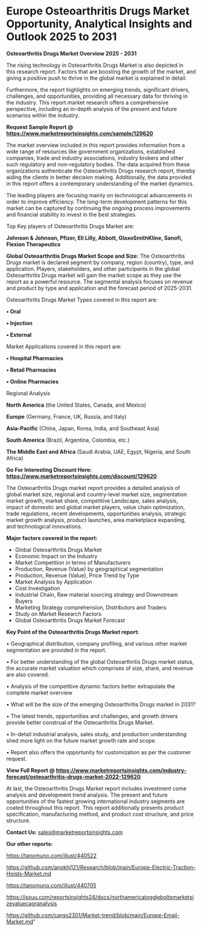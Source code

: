 # Europe Osteoarthritis Drugs Market Opportunity, Analytical Insights and Outlook 2025 to 2031

<Strong> Osteoarthritis Drugs Market Overview 2025 - 2031</strong>

The rising technology in Osteoarthritis Drugs Market is also depicted in this research report. Factors that are boosting the growth of the market, and giving a positive push to thrive in the global market is explained in detail.

Furthermore, the report highlights on emerging trends, significant drivers, challenges, and opportunities, providing all necessary data for thriving in the industry. This report market research offers a comprehensive perspective, including an in-depth analysis of the present and future scenarios within the industry.

<strong>Request Sample Report @ <a href=https://www.marketreportsinsights.com/sample/129620>https://www.marketreportsinsights.com/sample/129620</a></strong>

The market overview included in this report provides information from a wide range of resources like government organizations, established companies, trade and industry associations, industry brokers and other such regulatory and non-regulatory bodies. The data acquired from these organizations authenticate the Osteoarthritis Drugs research report, thereby aiding the clients in better decision making. Additionally, the data provided in this report offers a contemporary understanding of the market dynamics.

The leading players are focusing mainly on technological advancements in order to improve efficiency. The long-term development patterns for this market can be captured by continuing the ongoing process improvements and financial stability to invest in the best strategies.

Top Key players of Osteoarthritis Drugs Market are:

<strong>Johnson & Johnson, Pfizer, Eli Lilly, Abbott, GlaxoSmithKline, Sanofi, Flexion Therapeutics</strong>

<strong><b>Global Osteoarthritis Drugs Market Scope and Size:</b></strong>
The Osteoarthritis Drugs market is declared segment by company, region (country), type, and application. Players, stakeholders, and other participants in the global Osteoarthritis Drugs market will gain the market scope as they use the report as a powerful resource. The segmental analysis focuses on revenue and product by type and application and the forecast period of 2025-2031.

Osteoarthritis Drugs Market Types covered in this report are:

<strong>• Oral

• Injection

• External</strong>

Market Applications covered in this report are:

<strong>• Hospital Pharmacies

• Retail Pharmacies

• Online Pharmacies</strong> 

Regional Analysis

<strong>North America</strong> (the United States, Canada, and Mexico)

<strong>Europe</strong> (Germany, France, UK, Russia, and Italy)

<strong>Asia-Pacific</strong> (China, Japan, Korea, India, and Southeast Asia)

<strong>South America</strong> (Brazil, Argentina, Colombia, etc.)

<strong>The Middle East and Africa</strong> (Saudi Arabia, UAE, Egypt, Nigeria, and South Africa)

<strong>Go For Interesting Discount Here: <a href=https://www.marketreportsinsights.com/discount/129620>https://www.marketreportsinsights.com/discount/129620</a></strong>

The Osteoarthritis Drugs market report provides a detailed analysis of global market size, regional and country-level market size, segmentation market growth, market share, competitive Landscape, sales analysis, impact of domestic and global market players, value chain optimization, trade regulations, recent developments, opportunities analysis, strategic market growth analysis, product launches, area marketplace expanding, and technological innovations.

<strong><b>Major factors covered in the report:</b></strong>
<ul>
  <li>Global Osteoarthritis Drugs Market </li>
  <li>Economic Impact on the Industry</li>
  <li>Market Competition in terms of Manufacturers</li>
  <li>Production, Revenue (Value) by geographical segmentation</li>
  <li>Production, Revenue (Value), Price Trend by Type</li>
  <li>Market Analysis by Application</li>
  <li>Cost Investigation</li>
  <li>Industrial Chain, Raw material sourcing strategy and Downstream Buyers</li>
  <li>Marketing Strategy comprehension, Distributors and Traders</li>
  <li>Study on Market Research Factors</li>
  <li>Global Osteoarthritis Drugs Market Forecast</li>
</ul>

<strong><b>Key Point of the Osteoarthritis Drugs Market report:</b></strong>

• Geographical distribution, company profiling, and various other market segmentation are provided in the report.

• For better understanding of the global Osteoarthritis Drugs market status, the accurate market valuation which comprises of size, share, and revenue are also covered.

• Analysis of the competitive dynamic factors better extrapolate the complete market overview

• What will be the size of the emerging Osteoarthritis Drugs market in 2031?

• The latest trends, opportunities and challenges, and growth drivers provide better construal of the Osteoarthritis Drugs Market.

• In-detail industrial analysis, sales study, and production understanding shed more light on the future market growth rate and scope.

• Report also offers the opportunity for customization as per the customer request.

<strong><b>View Full Report @ <a href=https://www.marketreportsinsights.com/industry-forecast/osteoarthritis-drugs-market-2022-129620>https://www.marketreportsinsights.com/industry-forecast/osteoarthritis-drugs-market-2022-129620</a></b></strong>


At last, the Osteoarthritis Drugs Market report includes investment come analysis and development trend analysis. The present and future opportunities of the fastest growing international industry segments are coated throughout this report. This report additionally presents product specification, manufacturing method, and product cost structure, and price structure.

<strong>Contact Us:</strong>
sales@marketreportsinsights.com

<strong>Our other reports:</strong>

<a href=https://tanomuno.com/illust/440522>https://tanomuno.com/illust/440522</a>

<a href=https://github.com/anokhi121/Research/blob/main/Europe-Electric-Traction-Hoists-Market.md>https://github.com/anokhi121/Research/blob/main/Europe-Electric-Traction-Hoists-Market.md</a>

<a href=https://tanomuno.com/illust/440705>https://tanomuno.com/illust/440705</a>

<a href=https://issuu.com/reportsinsights24/docs/northamericatoggleboltsmarketsizevaluecagranalysis>https://issuu.com/reportsinsights24/docs/northamericatoggleboltsmarketsizevaluecagranalysis</a>

<a href=https://github.com/cargo2301/Market-trend/blob/main/Europe-Email-Market.md>https://github.com/cargo2301/Market-trend/blob/main/Europe-Email-Market.md</a>"
